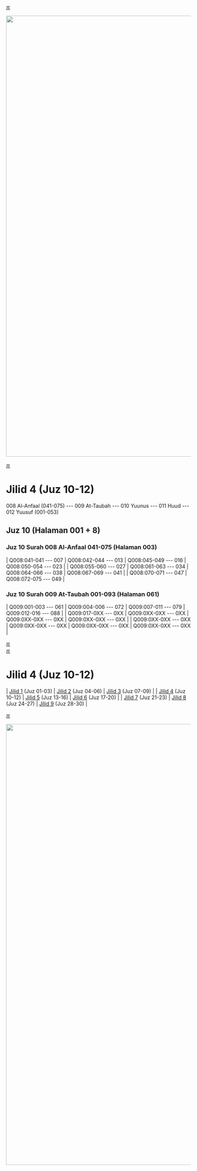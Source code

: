 ---
---

[&#x213C;](#idxXXX)<br id="idx000">

<img src="{{ site.baseurl }}/assets/images/z4816-02.jpg" style="width:1199px;">

[&#x213C;](#)<br id="idx1">
# Jilid 4 (Juz 10-12)

008 Al-Anfaal (041-075) --- 009 At-Taubah --- 010 Yuunus --- 011 Huud --- 012 Yuusuf (001-053)

## Juz 10 (Halaman 001 + 8)

### Juz 10 Surah 008 Al-Anfaal 041-075 (Halaman 003)

| Q008:041-041 --- 007 | Q008:042-044 --- 013 | Q008:045-049 --- 016 | Q008:050-054 --- 023 |
| Q008:055-060 --- 027 | Q008:061-063 --- 034 | Q008:064-066 --- 038 | Q008:067-069 --- 041 |
| Q008:070-071 --- 047 | Q008:072-075 --- 049 |

### Juz 10 Surah 009 At-Taubah 001-093 (Halaman 061)

| Q009:001-003 --- 061 | Q009:004-006 --- 072 | Q009:007-011 --- 079 | Q009:012-016 --- 088 |
| Q009:017-0XX --- 0XX | Q009:0XX-0XX --- 0XX | Q009:0XX-0XX --- 0XX | Q009:0XX-0XX --- 0XX |
| Q009:0XX-0XX --- 0XX | Q009:0XX-0XX --- 0XX | Q009:0XX-0XX --- 0XX | Q009:0XX-0XX --- 0XX |

[&#x213C;](#)<br id="idx4SSAYTHAL">
[&#x213C;](#)<br id="idxA">
# Jilid 4 (Juz 10-12)

| [Jilid 1](001.md) (Juz 01-03) | [Jilid 2](002.md) (Juz 04-06) | [Jilid 3](003.md) (Juz 07-09) |
| [Jilid 4](004.md) (Juz 10-12) | [Jilid 5](005.md) (Juz 13-16) | [Jilid 6](006.md) (Juz 17-20) |
| [Jilid 7](007.md) (Juz 21-23) | [Jilid 8](008.md) (Juz 24-27) | [Jilid 9](009.md) (Juz 28-30) |

[&#x213C;](#)<br id="idxXXX">

<img src="{{ site.baseurl }}/assets/images/z4A04-01.jpg" style="width:1199px;">

